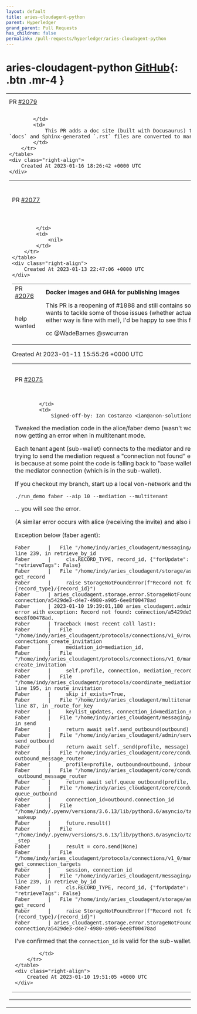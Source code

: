 ```yaml
---
layout: default
title: aries-cloudagent-python
parent: Hyperledger
grand_parent: Pull Requests
has_children: false
permalink: /pull-requests/hyperledger/aries-cloudagent-python
---
```


# aries-cloudagent-python <span class="fs-3 right-align">[GitHub](https://github.com/hyperledger/aries-cloudagent-python){: .btn .mr-4 }</span>


<div>
    <table>
        <tr>
            <td>
                PR <a href="https://github.com/hyperledger/aries-cloudagent-python/pull/2079" class=".btn">#2079</a>
            </td>
            <td>
                <b>
                    Documentation site
                </b>
            </td>
        </tr>
        <tr>
            <td>
                
            </td>
            <td>
                This PR adds a doc site (built with Docusaurus) to ACA-Py. RTD files have been moved into a subfolder of `docs` and Sphinx-generated `.rst` files are converted to markdown to be included in docs.
            </td>
        </tr>
    </table>
    <div class="right-align">
        Created At 2023-01-16 18:26:42 +0000 UTC
    </div>
</div>

<div>
    <table>
        <tr>
            <td>
                PR <a href="https://github.com/hyperledger/aries-cloudagent-python/pull/2077" class=".btn">#2077</a>
            </td>
            <td>
                <b>
                    Issue #2068 boolean flag change
                </b>
            </td>
        </tr>
        <tr>
            <td>
                
            </td>
            <td>
                <nil>
            </td>
        </tr>
    </table>
    <div class="right-align">
        Created At 2023-01-13 22:47:06 +0000 UTC
    </div>
</div>

<div>
    <table>
        <tr>
            <td>
                PR <a href="https://github.com/hyperledger/aries-cloudagent-python/pull/2076" class=".btn">#2076</a>
            </td>
            <td>
                <b>
                    Docker images and GHA for publishing images
                </b>
            </td>
        </tr>
        <tr>
            <td>
                <span class="chip">help wanted</span>
            </td>
            <td>
                This PR is a reopening of #1888 and still contains some of the issues discussed on that PR. If someone wants to tackle some of those issues (whether actually using this branch or just taking inspiration -- either way is fine with me!), I'd be happy to see this fixed up and working.

cc @WadeBarnes @swcurran 
            </td>
        </tr>
    </table>
    <div class="right-align">
        Created At 2023-01-11 15:55:26 +0000 UTC
    </div>
</div>

<div>
    <table>
        <tr>
            <td>
                PR <a href="https://github.com/hyperledger/aries-cloudagent-python/pull/2075" class=".btn">#2075</a>
            </td>
            <td>
                <b>
                    WIP fix multitenant/mediation in demo, now getting aca-py error
                </b>
            </td>
        </tr>
        <tr>
            <td>
                
            </td>
            <td>
                Signed-off-by: Ian Costanzo <ian@anon-solutions.ca>

Tweaked the mediation code in the alice/faber demo (wasn't working properly) and am now getting an error when in multitenant mode.

Each tenant agent (sub-wallet) connects to the mediator and requests mediation.  When trying to send the mediation request a "connection not found" error is raised.  I believe this is because at some point the code is falling back to "base wallet" mode and not finding the mediator connection (which is in the sub-wallet).

If you checkout my branch, start up a local von-network and then run:

`./run_demo faber --aip 10 --mediation --multitenant` 

... you will see the error.

(A similar error occurs with alice (receiving the invite) and also in `--aip 20` mode)

Exception below (faber agent):

```
Faber      |   File "/home/indy/aries_cloudagent/messaging/models/base_record.py", line 239, in retrieve_by_id
Faber      |     cls.RECORD_TYPE, record_id, {"forUpdate": for_update, "retrieveTags": False}
Faber      |   File "/home/indy/aries_cloudagent/storage/askar.py", line 95, in get_record
Faber      |     raise StorageNotFoundError(f"Record not found: {record_type}/{record_id}")
Faber      | aries_cloudagent.storage.error.StorageNotFoundError: Record not found: connection/a5429de3-d4e7-4980-a905-6ee8f00478ad
Faber      | 2023-01-10 19:39:01,180 aries_cloudagent.admin.server ERROR Handler error with exception: Record not found: connection/a5429de3-d4e7-4980-a905-6ee8f00478ad.
Faber      | Traceback (most recent call last):
Faber      |   File "/home/indy/aries_cloudagent/protocols/connections/v1_0/routes.py", line 537, in connections_create_invitation
Faber      |     mediation_id=mediation_id,
Faber      |   File "/home/indy/aries_cloudagent/protocols/connections/v1_0/manager.py", line 211, in create_invitation
Faber      |     self.profile, connection, mediation_record
Faber      |   File "/home/indy/aries_cloudagent/protocols/coordinate_mediation/v1_0/route_manager.py", line 195, in route_invitation
Faber      |     skip_if_exists=True,
Faber      |   File "/home/indy/aries_cloudagent/multitenant/route_manager.py", line 87, in _route_for_key
Faber      |     keylist_updates, connection_id=mediation_record.connection_id
Faber      |   File "/home/indy/aries_cloudagent/messaging/responder.py", line 82, in send
Faber      |     return await self.send_outbound(outbound)
Faber      |   File "/home/indy/aries_cloudagent/admin/server.py", line 137, in send_outbound
Faber      |     return await self._send(profile, message)
Faber      |   File "/home/indy/aries_cloudagent/core/conductor.py", line 601, in outbound_message_router
Faber      |     profile=profile, outbound=outbound, inbound=inbound
Faber      |   File "/home/indy/aries_cloudagent/core/conductor.py", line 628, in _outbound_message_router
Faber      |     return await self.queue_outbound(profile, outbound, inbound)
Faber      |   File "/home/indy/aries_cloudagent/core/conductor.py", line 662, in queue_outbound
Faber      |     connection_id=outbound.connection_id
Faber      |   File "/home/indy/.pyenv/versions/3.6.13/lib/python3.6/asyncio/tasks.py", line 250, in _wakeup
Faber      |     future.result()
Faber      |   File "/home/indy/.pyenv/versions/3.6.13/lib/python3.6/asyncio/tasks.py", line 180, in _step
Faber      |     result = coro.send(None)
Faber      |   File "/home/indy/aries_cloudagent/protocols/connections/v1_0/manager.py", line 1077, in get_connection_targets
Faber      |     session, connection_id
Faber      |   File "/home/indy/aries_cloudagent/messaging/models/base_record.py", line 239, in retrieve_by_id
Faber      |     cls.RECORD_TYPE, record_id, {"forUpdate": for_update, "retrieveTags": False}
Faber      |   File "/home/indy/aries_cloudagent/storage/askar.py", line 95, in get_record
Faber      |     raise StorageNotFoundError(f"Record not found: {record_type}/{record_id}")
Faber      | aries_cloudagent.storage.error.StorageNotFoundError: Record not found: connection/a5429de3-d4e7-4980-a905-6ee8f00478ad
```

I've confirmed that the `connection_id` is valid for the sub-wallet.

            </td>
        </tr>
    </table>
    <div class="right-align">
        Created At 2023-01-10 19:51:05 +0000 UTC
    </div>
</div>

